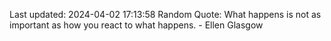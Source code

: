 Last updated: 2024-04-02 17:13:58
Random Quote: What happens is not as important as how you react to what happens. - Ellen Glasgow